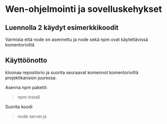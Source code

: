 # Wen-ohjelmointi ja sovelluskehykset 
## Luennolla 2 käydyt esimerkkikoodit

Varmista että node on asennettu ja node sekä npm ovat käytettävissä komentoriviltä

## Käyttöönotto

kloonaa repositorio ja suorita seuraavat komennot komentoriviltä projektikansion juuressa:

Asenna npm paketit:

>npm install

Suorita koodi

>node server.js




